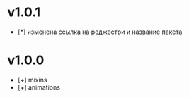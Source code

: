 # v1.0.1
- [*] изменена ссылка на реджестри и название пакета

# v1.0.0
- [+] mixins
- [+] animations
